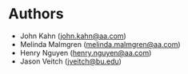 # Authors

- John Kahn (john.kahn@aa.com)
- Melinda Malmgren (melinda.malmgren@aa.com)
- Henry Nguyen (henry.nguyen@aa.com)
- Jason Veitch (jveitch@bu.edu)
